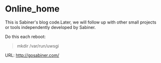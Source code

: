 # Online_home
This is Sabiner's blog code.Later, we will follow up with other small projects or tools independently developed by Sabiner.

Do this each reboot:
> mkdir /var/run/uwsgi

URL: http://gosabiner.com/
